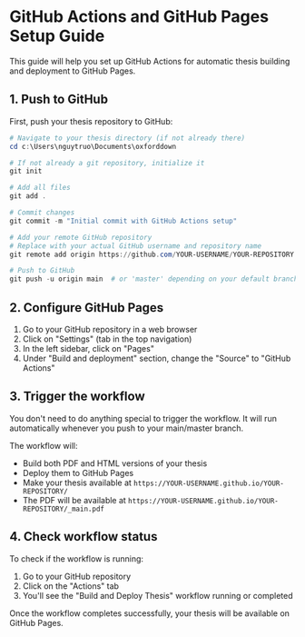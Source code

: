 # GitHub Actions and GitHub Pages Setup Guide

This guide will help you set up GitHub Actions for automatic thesis building and deployment to GitHub Pages.

## 1. Push to GitHub

First, push your thesis repository to GitHub:

```powershell
# Navigate to your thesis directory (if not already there)
cd c:\Users\nguytruo\Documents\oxforddown

# If not already a git repository, initialize it
git init

# Add all files
git add .

# Commit changes
git commit -m "Initial commit with GitHub Actions setup"

# Add your remote GitHub repository
# Replace with your actual GitHub username and repository name
git remote add origin https://github.com/YOUR-USERNAME/YOUR-REPOSITORY.git

# Push to GitHub
git push -u origin main  # or 'master' depending on your default branch name
```

## 2. Configure GitHub Pages

1. Go to your GitHub repository in a web browser
2. Click on "Settings" (tab in the top navigation)
3. In the left sidebar, click on "Pages"
4. Under "Build and deployment" section, change the "Source" to "GitHub Actions"

## 3. Trigger the workflow

You don't need to do anything special to trigger the workflow. It will run automatically whenever you push to your main/master branch.

The workflow will:
- Build both PDF and HTML versions of your thesis
- Deploy them to GitHub Pages
- Make your thesis available at `https://YOUR-USERNAME.github.io/YOUR-REPOSITORY/`
- The PDF will be available at `https://YOUR-USERNAME.github.io/YOUR-REPOSITORY/_main.pdf`

## 4. Check workflow status

To check if the workflow is running:
1. Go to your GitHub repository
2. Click on the "Actions" tab
3. You'll see the "Build and Deploy Thesis" workflow running or completed

Once the workflow completes successfully, your thesis will be available on GitHub Pages.

